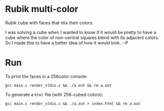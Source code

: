 # Rubik multi-color

Rubik cube with faces that mix their colors.

I was solving a cube when I wanted to know if it would be pretty to
have a cube where the color of non-central squares blend with its adjacent
colors. So I made this to have a better idea of how it would look. :-P

# Run

To print the faces in a 256color console:
```
gcc main.c render_stdio.c && ./a.out && rm a.out
```

To generate a `html` file (with 256-cubed colors):
```
gcc main.c render_stdio.c && ./a.out > index.html && rm a.out
```
